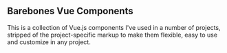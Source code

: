 ## Barebones Vue Components

This is a collection of Vue.js components I've used in a number of projects, stripped of the project-specific markup to make them flexible, easy to use and customize in any project.